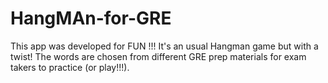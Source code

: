 # HangMAn-for-GRE

This app was developed for FUN !!! It's an usual Hangman game but with a twist! The words are chosen from different GRE prep materials for exam takers to practice (or play!!!). 
